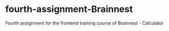 # fourth-assignment-Brainnest
Fourth assignment for the frontend training course of Brainnest - Calculator
